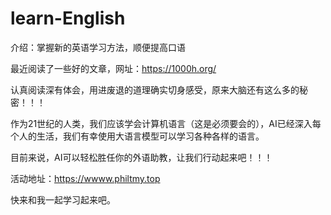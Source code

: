 # learn-English
介绍：掌握新的英语学习方法，顺便提高口语

最近阅读了一些好的文章，网址：https://1000h.org/

认真阅读深有体会，用进废退的道理确实切身感受，原来大脑还有这么多的秘密！！！

作为21世纪的人类，我们应该学会计算机语言（这是必须要会的），AI已经深入每个人的生活，我们有幸使用大语言模型可以学习各种各样的语言。

目前来说，AI可以轻松胜任你的外语助教，让我们行动起来吧！！！

活动地址：https://wwww.philtmy.top

快来和我一起学习起来吧。
